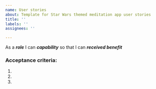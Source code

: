 ```yaml
---
name: User stories
about: Template for Star Wars themed meditation app user stories
title: ''
labels: ''
assignees: ''

---
```


As a ***role*** I can ***capability*** so that I can ***received benefit***

### Acceptance criteria:

1.

2.

3.

